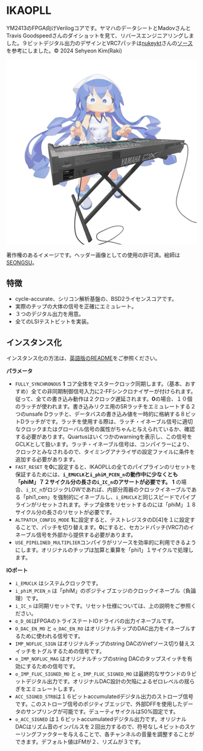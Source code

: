 # IKAOPLL
YM2413のFPGA向けVerilogコアです。ヤマハのデータシートとMadovさんとTravis Goodspeedさんのダイショットを見て、リバースエンジニアリングしました。９ビットデジタル出力のデザインとVRC7パッチは[nukeykt](https://github.com/nukeykt)さんの[ソース](https://github.com/nukeykt/Nuked-SMS-FPGA/blob/main/ym2413.v)を参考にしました。© 2024 Sehyeon Kim(Raki) 

<p align=center><img alt="header image" src="./docs/ikamusume_dx7.jpg" height="auto" width="640"></p>

著作権のあるイメージです。ヘッダー画像としての使用の許可済。絵師は[SEONGSU](https://twitter.com/seongsu_twit)。

## 特徴
* cycle-accurate、シリコン解析基盤の、BSD2ライセンスコアです。
* 実際のチップの大体の信号を正確にエミュレート。
* ３つのデジタル出力を用意。
* 全てのLSIテストビットを実装。

## インスタンス化
インスタンス化の方法は、[英語版のREADME](README.md)をご参照ください。


**パラメータ**
* `FULLY_SYNCHRONOUS` **1** コア全体をマスタークロック同期します。（基本、おすすめ）全ての非同期制御信号入力に2-FFシンクロナイザーが付けられます。従って、全ての書き込み動作は２クロック遅延されます。**0**の場合、１０個のラッチが使われます。書き込みリクエ用のSRラッチをエミュレートする２つのunsafe Ⅾラッチと、データバスの書き込み値を一時的に格納する８ビットⅮラッチがです。ラッチを使用する際は、ラッチ・イネーブル信号に適切なクロックまたはグローバル信号の属性がちゃんと与えられているか、確認する必要があります。Quartusはいくつかのwarningを表示し、この信号をGCLKとして扱います。ラッチ・イネーブル信号は、コンパイラーにより、クロックとみなされるので、タイミングアナライザの設定ファイルに条件を追加する必要があります。
* `FAST_RESET` を**0**に設定すると、IKAOPLLの全てのパイプラインのリセットを保証するためには、**`i_EMUCLK`と`i_phiM_PCEN_n`の動作中に少なくとも「phiM」７２サイクル分の長さの`i_IC_n`のアサートが必要です。** **1** の場合、`i_IC_n`がロジックLOWであれば、内部分周器のクロックイネーブルである「phi1_cen」を強制的にイネーブルし、`i_EMUCLK`と同じスピードでパイプラインがリセットされます。チップ全体をリセットするのには「phiM」１８サイクル分の長さのリセットが必要です。
* `ALTPATCH_CONFIG_MODE` **1**に設定すると、テストレジスタのD[4]を１に設定することで、パッチを切り替えます。**0**にすると、セカンドパッチ(VRC7)のイネーブル信号を外部から提供する必要があります。
* `USE_PIPELINED_MULTIPLIER`コンパイラがリソースを効率的に利用できるようにします。オリジナルのチップは加算と乗算を「phi1」１サイクルで処理します。


**IOポート**
* `i_EMUCLK` はシステムクロックです。
* `i_phiM_PCEN_n` は「phiM」のポジティブエッジのクロックイネーブル（負論理）です。
* `i_IC_n` は同期リセットです。リセット仕様については、上の説明をご参照ください。
* `o_D_OE`はFPGAのトライステートIOドライバの出力イネーブルです。
* `O_DAC_EN_MO` と `o_DAC_EN_RO` はオリジナルチップのDAC出力をイネーブルするために使われる信号です。
* `IMP_NOFLUC_SIGN` はオリジナルチップのstring DACのVrefソース切り替えスイッチをトグルするための信号です。
* `o_IMP_NOFLUC_MAG` はオリジナルチップのstring DACのタップスイッチを有効にするための信号です。
* `o_IMP_FLUC_SIGNED_MO` と `o_IMP_FLUC_SIGNED_MO` は最終的なサウンドの９ビットデジタル出力です。オリジナルDAC設計の欠陥によるゼロレベルの揺らぎをエミュレートします。
* `ACC_SIGNED_STRB`は１６ビットaccumulatedデジタル出力のストローブ信号です。このストローブ信号のポジティブエッジで、外部DFFを使用したデータのサンプリングが可能です。デューティサイクルは50%固定です。
* `o_ACC_SIGNED` は１６ビットaccumulatedデジタル出力です。オリジナルDACはリズム音のインパルスを２回出力するので、符号なし４ビットのスケーリングファクターを与えることで、各チャンネルの音量を調整することができます。デフォルト値はFMが２、リズムが３です。
